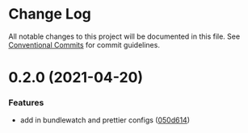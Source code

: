 # Change Log

All notable changes to this project will be documented in this file.
See [Conventional Commits](https://conventionalcommits.org) for commit guidelines.

# 0.2.0 (2021-04-20)


### Features

* add in bundlewatch and prettier configs ([050d614](https://github.com/the-holocron/threepio/commit/050d614eaf060190916d8753cce9bbe0c8e442e5))
